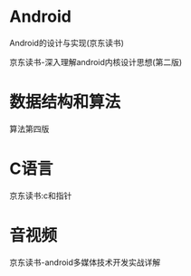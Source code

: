 # Android

Android的设计与实现(京东读书)

京东读书-深入理解android内核设计思想(第二版)

# 数据结构和算法

算法第四版

# C语言

京东读书:c和指针

# 音视频

京东读书-android多媒体技术开发实战详解







